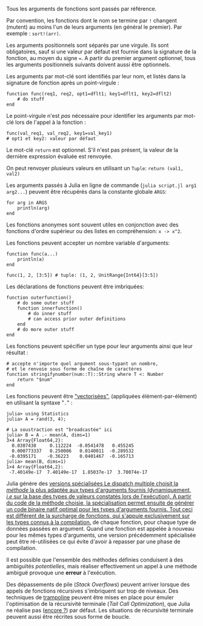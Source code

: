 Tous les arguments de fonctions sont passés par référence.

Par convention, les fonctions dont le nom se termine par `!` changent (mutent)
au moins l'un de leurs arguments (en général le premier). Par exemple :
`sort!(arr)`.

Les arguments positionnels sont séparés par une virgule. Ils sont obligatoires,
sauf si une valeur par défaut est fournie dans la signature de la fonction, au
moyen du signe `=`. A partir du premier argument optionnel, tous les arguments
positionnels suivants doivent aussi être optionnels.

Les arguments par mot-clé sont identifiés par leur nom, et listés dans la
signature de fonction après un point-virgule :

````
function func(req1, req2, opt1=dflt1; key1=dflt1, key2=dflt2)
    # do stuff
end
````

Le point-virgule n'est *pas* nécessaire pour identifier les arguments par
mot-clé lors de l'appel à la fonction :
```
func(val_req1, val_req2, key1=val_key1)
# opt1 et key2: valeur par défaut
```

Le mot-clé `return` est optionnel. S'il n'est pas présent, la valeur de la
dernière expression évaluée est renvoyée.

On peut renvoyer plusieurs valeurs en utilisant un `Tuple`: `return (val1, val2)`

Les arguments passés à Julia en ligne de commande (`julia script.jl arg1
 arg2...`) peuvent être récupérés dans la constante globale `ARGS`:

```
for arg in ARGS
    println(arg)
end
```

Les fonctions anonymes sont souvent utiles en conjonction avec des fonctions
d'ordre supérieur ou des listes en compréhension:
`x -> x^2`.

Les fonctions peuvent accepter un nombre variable d'arguments:
```
function func(a...)
    println(a)
end

func(1, 2, [3:5]) # tuple: (1, 2, UnitRange{Int64}[3:5])
```

Les déclarations de fonctions peuvent être imbriquées:

```
function outerfunction()
    # do some outer stuff
    function innerfunction()
        # do inner stuff
        # can access prior outer definitions
    end
    # do more outer stuff
end
```

Les fonctions peuvent spécifier un type pour leur arguments ainsi que leur
résultat :

```
# accepte n'importe quel argument sous-typant un nombre,
# et le renvoie sous forme de chaîne de caractères
function stringifynumber(num::T)::String where T <: Number
    return "$num"
end
```

Les fonctions peuvent être
["vectorisées"](https://docs.julialang.org/en/v1/manual/functions/#man-vectorized-1),
(appliquées élément-par-élément) en utilisant la syntaxe "`.`" :

```
julia> using Statistics
julia> A = rand(3, 4);

# La soustraction est "broadcastée" ici
julia> B = A .- mean(A, dims=1)
3×4 Array{Float64,2}:
  0.0387438     0.112224  -0.0541478   0.455245
  0.000773337   0.250006   0.0140011  -0.289532
 -0.0395171    -0.36223    0.0401467  -0.165713
julia> mean(B, dims=1)
1×4 Array{Float64,2}:
 -7.40149e-17  7.40149e-17  1.85037e-17  3.70074e-17
```

Julia génère des <a class="tooltip" href="#">versions spécialisées<span> Le
dispatch multiple choisit la *méthode* la plus adaptée aux types d'arguments
fournis (dynamiquement, *i.e* sur la base des types de valeurs constatés lors de
l'exécution). A partir du code de la méthode choisie, la spécialisation permet
ensuite de générer un code binaire natif optimal pour les types d'arguments
fournis. Tout ceci est différent de la surcharge de fonctions, qui s'appuie
exclusivement sur les types connus à la compilation.</span></a> de chaque
fonction, pour chaque type de données passées en argument. Quand une fonction
est appelée à nouveau pour les mêmes types d'arguments, une version précédemment
spécialisée peut être ré-utilisées ce qui évite d'avoir à repasser par une phase
de compilation.

Il est possible que l'ensemble des méthodes définies conduisent à des ambiguïtés
*potentielles*, mais réaliser effectivement un appel à une méthode ambiguë
provoque une **erreur** à l'exécution.

Des dépassements de pile (*Stack Overflows*) peuvent arriver lorsque des appels
de fonctions récursives s'imbriquent sur trop de niveaux. Des techniques de
[trampoline](https://web.archive.org/web/20140420011956/http://blog.zachallaun.com/post/jumping-julia)
peuvent être mises en place pour émuler l'optimisation de la récursivité
terminale (*Tail Call Optimization*), que Julia ne réalise pas ([encore
?](https://github.com/JuliaLang/julia/issues/4964)) par défaut. Les situations
de récursivité terminale peuvent aussi être récrites sous forme de boucle.

